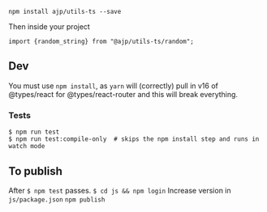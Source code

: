 
    npm install ajp/utils-ts --save

Then inside your project

    import {random_string} from "@ajp/utils-ts/random";

## Dev

You must use `npm install`, as `yarn` will (correctly) pull in v16 of @types/react for
@types/react-router and this will break everything.

### Tests

    $ npm run test
    $ npm run test:compile-only  # skips the npm install step and runs in watch mode

## To publish

After `$ npm test` passes.  `$ cd js && npm login`
Increase version in `js/package.json`
`npm publish`
